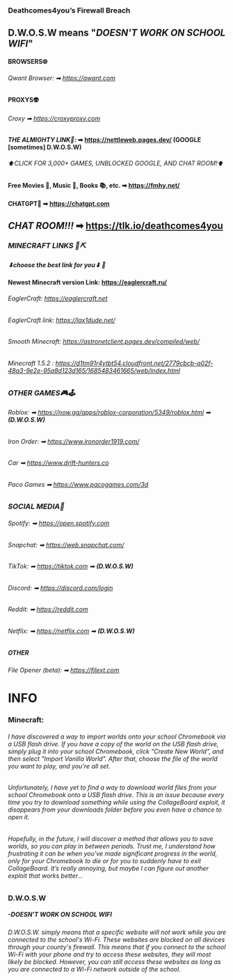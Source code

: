 ### Deathcomes4you’s Firewall Breach

## **D.W.O.S.W** means **"_DOESN'T WORK ON SCHOOL WIFI_"**


#### **BROWSERS🌐**

###### Qwant Browser: ➡  https://qwant.com

#### **PROXYS👽**

###### Croxy ➡ https://croxyproxy.com

#### **_THE ALMIGHTY LINK🥇:_** ➡ https://nettleweb.pages.dev/ **(GOOGLE [sometimes] D.W.O.S.W)**

###### _⬆CLICK FOR 3,000+ GAMES, UNBLOCKED GOOGLE, AND CHAT ROOM!⬆_

#### **Free Movies 🎥, Music 🎵, Books 📚, etc.** ➡ https://fmhy.net/

#### **CHATGPT🤖** ➡ https://chatgpt.com

## ***CHAT ROOM!!!*** ➡ https://tlk.io/deathcomes4you


### ***MINECRAFT LINKS 🧱⛏***

##### _⬇choose the best link for you⬇_ 🙂

#### Newest Minecraft version Link: https://eaglercraft.ru/

###### EaglerCraft: https://eaglercraft.net

###### EaglerCraft link: https://lax1dude.net/

###### Smooth Minecraft: https://astronetclient.pages.dev/compiled/web/  
 
###### Minecraft 1.5.2 : https://d1tm91r4ytbt54.cloudfront.net/2779cbcb-a02f-48a3-9e2e-95a8d123d165/1685483461665/web/index.html

### ***OTHER GAMES🎮🕹***

###### Roblox: ➡ https://now.gg/apps/roblox-corporation/5349/roblox.html ➡ **(D.W.O.S.W)**

###### Iron Order: ➡ https://www.ironorder1919.com/

###### Car ➡ https://www.drift-hunters.co

###### Paco Games ➡ https://www.pacogames.com/3d

### ***SOCIAL MEDIA📱***

###### Spotify: ➡ https://open.spotify.com

###### Snapchat: ➡ https://web.snapchat.com/

###### TikTok: ➡ https://tiktok.com ➡ **(D.W.O.S.W)**

###### Discord: ➡ https://discord.com/login

###### Reddit: ➡ https://reddit.com

###### Netflix: ➡ https://netflix.com ➡ **(D.W.O.S.W)**

##### **OTHER**

###### File Opener (beta): ➡ https://filext.com







# **INFO** 

### Minecraft:
###### I have discovered a way to import worlds onto your school Chromebook via a USB flash drive. If you have a copy of the world on the USB flash drive, simply plug it into your school Chromebook, click "Create New World", and then select "Import Vanilla World". After that, choose the file of the world you want to play, and you're all set.

###### Unfortunately, I have yet to find a way to download world files from your school Chromebook onto a USB flash drive. This is an issue because every time you try to download something while using the CollageBoard exploit, it disappears from your downloads folder before you even have a chance to open it.

###### Hopefully, in the future, I will discover a method that allows you to save worlds, so you can play in between periods. Trust me, I understand how frustrating it can be when you've made significant progress in the world, only for your Chromebook to die or for you to suddenly have to exit CollageBoard. It’s really annoying, but maybe I can figure out another exploit that works better...


### **D.W.O.S.W**  
##### -DOESN'T WORK ON SCHOOL WIFI
###### D.W.O.S.W. simply means that a specific website will not work while you are connected to the school's Wi-Fi. These websites are blocked on all devices through your county's firewall. This means that if you connect to the school Wi-Fi with your phone and try to access these websites, they will most likely be blocked. However, you can still access these websites as long as you are connected to a Wi-Fi network outside of the school.
